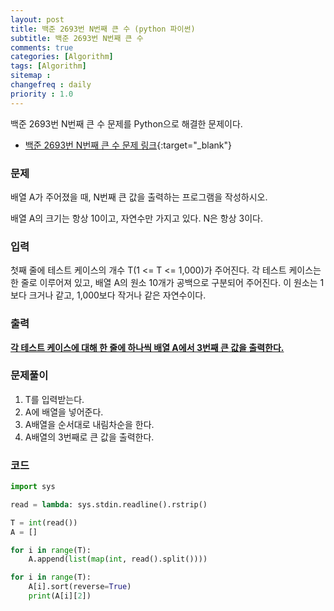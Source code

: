```yaml
---
layout: post
title: 백준 2693번 N번째 큰 수 (python 파이썬)
subtitle: 백준 2693번 N번째 큰 수
comments: true
categories: [Algorithm]
tags: [Algorithm]
sitemap :
changefreq : daily
priority : 1.0
---
```

백준 2693번 N번째 큰 수 문제를 Python으로 해결한 문제이다.  

* [백준 2693번 N번째 큰 수 문제 링크](https://www.acmicpc.net/problem/2693){:target="_blank"}


### 문제 
배열 A가 주어졌을 때, N번째 큰 값을 출력하는 프로그램을 작성하시오.

배열 A의 크기는 항상 10이고, 자연수만 가지고 있다. N은 항상 3이다.


### 입력
첫째 줄에 테스트 케이스의 개수 T(1 <= T <= 1,000)가 주어진다. 각 테스트 케이스는 한 줄로 이루어져 있고, 배열 A의 원소 10개가 공백으로 구분되어 주어진다. 이 원소는 1보다 크거나 같고, 1,000보다 작거나 같은 자연수이다.


### 출력
**<u>각 테스트 케이스에 대해 한 줄에 하나씩 배열 A에서 3번째 큰 값을 출력한다.</u>**


### 문제풀이
1. T를 입력받는다.
2. A에 배열을 넣어준다.
3. A배열을 순서대로 내림차순을 한다.
4. A배열의 3번째로 큰 값을 출력한다.


### 코드
```python
import sys

read = lambda: sys.stdin.readline().rstrip()

T = int(read())
A = []

for i in range(T):
	A.append(list(map(int, read().split())))

for i in range(T):
    A[i].sort(reverse=True)
    print(A[i][2])
```